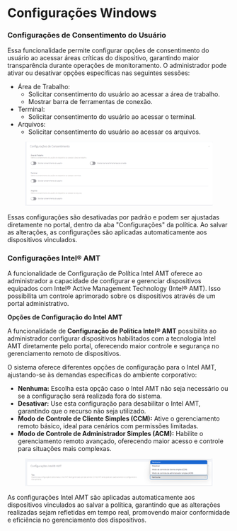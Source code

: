 # Configurações Windows

### Configurações de Consentimento do Usuário

Essa funcionalidade permite configurar opções de consentimento do usuário ao acessar áreas críticas do dispositivo, garantindo maior transparência durante operações de monitoramento. O administrador pode ativar ou desativar opções específicas nas seguintes sessões:

* Área de Trabalho:
  * Solicitar consentimento do usuário ao acessar a área de trabalho.
  * Mostrar barra de ferramentas de conexão.
* Terminal:
  * Solicitar consentimento do usuário ao acessar o terminal.
* Arquivos:
  * Solicitar consentimento do usuário ao acessar os arquivos.

<figure><img src="../../../../../.gitbook/assets/image (332).png" alt=""><figcaption></figcaption></figure>

Essas configurações são desativadas por padrão e podem ser ajustadas diretamente no portal, dentro da aba "Configurações" da política. Ao salvar as alterações, as configurações são aplicadas automaticamente aos dispositivos vinculados.

### **Configurações Intel® AMT**

A funcionalidade de Configuração de Política Intel AMT oferece ao administrador a capacidade de configurar e gerenciar dispositivos equipados com Intel® Active Management Technology (Intel® AMT). Isso possibilita um controle aprimorado sobre os dispositivos através de um portal administrativo.

**Opções de Configuração do Intel AMT**

A funcionalidade de **Configuração de Política Intel® AMT** possibilita ao administrador configurar dispositivos habilitados com a tecnologia Intel AMT diretamente pelo portal, oferecendo maior controle e segurança no gerenciamento remoto de dispositivos.

O sistema oferece diferentes opções de configuração para o Intel AMT, ajustando-se às demandas específicas do ambiente corporativo:

* **Nenhuma:** Escolha esta opção caso o Intel AMT não seja necessário ou se a configuração será realizada fora do sistema.
* **Desativar:** Use esta configuração para desabilitar o Intel AMT, garantindo que o recurso não seja utilizado.
* **Modo de Controle de Cliente Simples (CCM):** Ative o gerenciamento remoto básico, ideal para cenários com permissões limitadas.
* **Modo de Controle de Administrador Simples (ACM):** Habilite o gerenciamento remoto avançado, oferecendo maior acesso e controle para situações mais complexas.

<figure><img src="../../../../../.gitbook/assets/image (333).png" alt=""><figcaption></figcaption></figure>

As configurações Intel AMT são aplicadas automaticamente aos dispositivos vinculados ao salvar a política, garantindo que as alterações realizadas sejam refletidas em tempo real, promovendo maior conformidade e eficiência no gerenciamento dos dispositivos.
